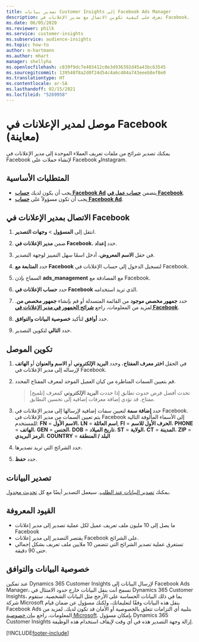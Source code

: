 ```yaml
---
title: تصدير بيانات Customer Insights إلى Facebook Ads Manager
description: تعرف على كيفية تكوين الاتصال مع مدير الإعلانات في Facebook.
ms.date: 06/05/2020
ms.reviewer: philk
ms.service: customer-insights
ms.subservice: audience-insights
ms.topic: how-to
author: m-hartmann
ms.author: mhart
manager: shellyha
ms.openlocfilehash: c839f9dc7e403412c0e3d936392d45a43bc63545
ms.sourcegitcommit: 139548f8a2d0f24d54c4a6c404a743eeeb8ef8e0
ms.translationtype: HT
ms.contentlocale: ar-SA
ms.lasthandoff: 02/15/2021
ms.locfileid: "5269958"
---
```

# <a name="connector-for-facebook-ads-manager-preview"></a>موصل لمدير الإعلانات في Facebook (معاينة)

يمكنك تصدير شرائح من ملفات تعريف العملاء الموحدة إلى مدير الإعلانات في Facebook لإنشاء حملات على Facebook وInstagram.

## <a name="prerequisites"></a>المتطلبات الأساسية

- يجب أن يكون لديك [**حساب Facebook Ad**](https://www.facebook.com/business/learn/lessons/step-by-step-ads-manager-account) يتضمن [**حساب عمل في Facebook**](https://business.facebook.com/).
- يجب أن تكون مسؤولاً على [**حساب Facebook Ad**](https://www.facebook.com/business/learn/lessons/step-by-step-ads-manager-account).

## <a name="connect-to-facebook-ads-manager"></a>الاتصال بمدير الإعلانات في Facebook

1. انتقل إلى **المسؤول** > **وجهات التصدير**.

1. ضمن **مدير الإعلانات في Facebook**، حدد **إعداد**.

1. في حقل **الاسم المعروض**، أدخل اسمًا سهل التمييز لوجهة التصدير.

1. حدد **المتابعة مع Facebook** لتسجيل الدخول إلى حساب الإعلانات في Facebook.

1. السماح بإذن **ads_management** مع المصادقة مع Facebook.

1. حدد **حساب الإعلانات في Facebook** الذي تريد استخدامه.

1. حدد **جمهور مخصص موجود** من القائمة المنسدلة أو قم بإنشاء **جمهور مخصص من**. لمزيد من المعلومات، راجع [**شرائح الجمهور في مدير الإعلانات في Facebook**](https://www.facebook.com/business/help/744354708981227?id=2469097953376494).

1. حدد **أوافق** لتأكيد **خصوصية البيانات والتوافق‬**.

1. حدد **التالي** لتكوين التصدير.

## <a name="configure-the-connector"></a>تكوين الموصل

1. في الحقل **اختر معرف المفتاح**، وحدد **البريد الإلكتروني** أو **الاسم والعنوان** أو **الهاتف** لإرساله إلى مدير الإعلانات في Facebook.

1. قم بتعيين السمات المناظرة من كيان العميل الموحد لمعرف المفتاح المحدد.
   > [تلميح] تحدث أفضل فرص حدوث تطابق إذا حددت **البريد الإلكتروني** كمعرف مفتاح. قد تؤدي إضافة معرفات إضافية إلى تحسين التطابق.

1. حدد **إضافة سمة** لتعيين سمات إضافية لإرسالها إلى مدير الإعلانات في Facebook. يتم تعيين السمات من مدير الإعلانات في Facebook إلى الأسماء المألوفة التالية للمستخدم: **FN** = **الاسم الأول**، **LN** = **اسم العائلة**, **FI** = **الحرف الأول للاسم**، **PHONE** = **الهاتف**، **GEN** = **الجنس**، **DOB** = **تاريخ الميلاد**، **ST** = **الولاية**، **CT** = **المدينة**، **ZIP** = **الرمز البريدي**، **COUNTRY** = **البلد / المنطقة**

1. حدد الشرائح التي تريد تصديرها.

1. حدد **حفظ**.

## <a name="export-the-data"></a>تصدير البيانات

يمكنك [تصدير البيانات عند الطلب](export-destinations.md). سيعمل التصدير أيضًا مع كل [تحديث مجدول](system.md#schedule-tab).

## <a name="known-limitations"></a>القيود المعروفة

- ما يصل إلى 10 مليون ملف تعريف عميل لكل عملية تصدير إلى مدير إعلانات Facebook 
- يقتصر التصدير إلى مدير إعلانات Facebook على الشرائح.
- تستغرق عملية تصدير الشرائح التي تتضمن 10 ملايين ملف تعريف بشكل إجمالي حتى 90 دقيقة.

## <a name="data-privacy-and-compliance"></a>خصوصية البيانات والتوافق

عند تمكين Dynamics 365 Customer Insights لإرسال البيانات إلى  Facebook Ads Manager، تسمح أنت بنقل البيانات خارج حدود الامتثال في Dynamics 365 Customer Insights، بما في ذلك البيانات الحساسة على الأرجح مثل البيانات الشخصية. ستقوم شركة Microsoft بنقل هذه البيانات وفقًا لتعليماتك، ولكنك مسؤول عن ضمان قيام Facebook Ads بتلبية أي التزامات تتعلق بالخصوصية أو الأمان قد تكون لديك. لمزيد من المعلومات، راجع [بيان خصوصية Microsoft](https://go.microsoft.com/fwlink/?linkid=396732).
بإمكان مسؤول Dynamics 365 Customer Insights إزالة وجهة التصدير هذه في أي وقت لإيقاف استخدام هذه الوظيفة.


[!INCLUDE[footer-include](../includes/footer-banner.md)]